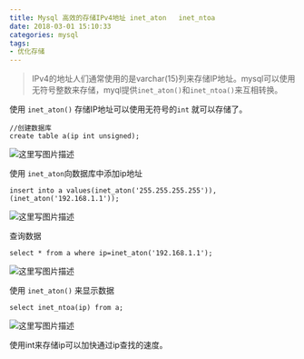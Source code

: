 ```yaml
---
title: Mysql 高效的存储IPv4地址 inet_aton   inet_ntoa
date: 2018-03-01 15:10:33
categories: mysql
tags:
- 优化存储
---
```

> IPv4的地址人们通常使用的是varchar(15)列来存储IP地址。mysql可以使用无符号整数来存储，myql提供`inet_aton()`和`inet_ntoa()`来互相转换。

使用 `inet_aton()` 存储IP地址可以使用无符号的`int` 就可以存储了。
```
//创建数据库
create table a(ip int unsigned);
```
<!-- more -->

![这里写图片描述](http://img.blog.csdn.net/20180301145758698?watermark/2/text/aHR0cDovL2Jsb2cuY3Nkbi5uZXQvbXJ3YW5nd2Vpamlu/font/5a6L5L2T/fontsize/400/fill/I0JBQkFCMA==/dissolve/70)

使用 `inet_aton`向数据库中添加ip地址
```
insert into a values(inet_aton('255.255.255.255')), (inet_aton('192.168.1.1'));
```

![这里写图片描述](http://img.blog.csdn.net/20180301150136405?watermark/2/text/aHR0cDovL2Jsb2cuY3Nkbi5uZXQvbXJ3YW5nd2Vpamlu/font/5a6L5L2T/fontsize/400/fill/I0JBQkFCMA==/dissolve/70)

查询数据
```
select * from a where ip=inet_aton('192.168.1.1');
```
![这里写图片描述](http://img.blog.csdn.net/20180301150503516?watermark/2/text/aHR0cDovL2Jsb2cuY3Nkbi5uZXQvbXJ3YW5nd2Vpamlu/font/5a6L5L2T/fontsize/400/fill/I0JBQkFCMA==/dissolve/70)

使用 `inet_aton()` 来显示数据
```
select inet_ntoa(ip) from a;
``` 
![这里写图片描述](http://img.blog.csdn.net/2018030115070916?watermark/2/text/aHR0cDovL2Jsb2cuY3Nkbi5uZXQvbXJ3YW5nd2Vpamlu/font/5a6L5L2T/fontsize/400/fill/I0JBQkFCMA==/dissolve/70)

使用int来存储ip可以加快通过ip查找的速度。